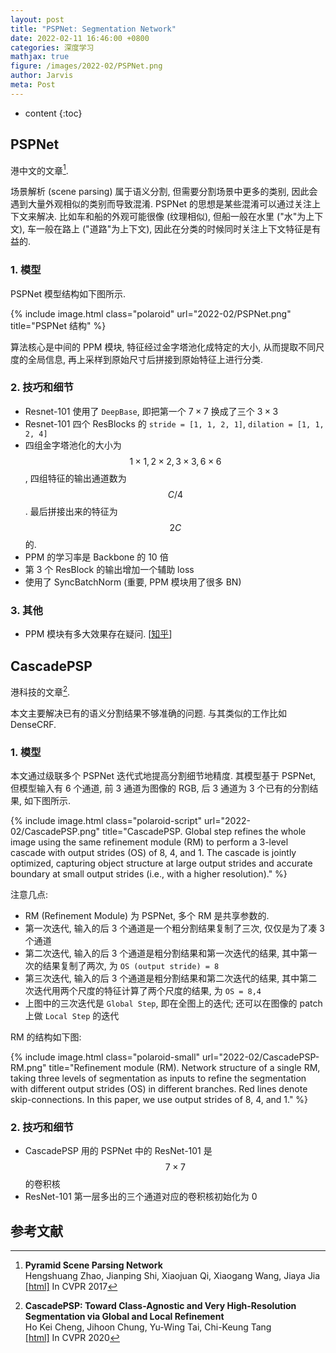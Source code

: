 ```yaml
---
layout: post
title: "PSPNet: Segmentation Network"
date: 2022-02-11 16:46:00 +0800
categories: 深度学习
mathjax: true
figure: /images/2022-02/PSPNet.png
author: Jarvis
meta: Post
---
```


* content
{:toc}



## PSPNet

港中文的文章[^1].

场景解析 (scene parsing) 属于语义分割, 但需要分割场景中更多的类别, 因此会遇到大量外观相似的类别而导致混淆. PSPNet 的思想是某些混淆可以通过关注上下文来解决. 比如车和船的外观可能很像 (纹理相似), 但船一般在水里 ("水"为上下文), 车一般在路上 ("道路"为上下文), 因此在分类的时候同时关注上下文特征是有益的. 

### 1. 模型
PSPNet 模型结构如下图所示. 

{% include image.html class="polaroid" url="2022-02/PSPNet.png" title="PSPNet 结构" %}

算法核心是中间的 PPM 模块, 特征经过金字塔池化成特定的大小, 从而提取不同尺度的全局信息, 再上采样到原始尺寸后拼接到原始特征上进行分类. 

### 2. 技巧和细节

* Resnet-101 使用了 `DeepBase`, 即把第一个 $7\times7$ 换成了三个 $3\times3$
* Resnet-101 四个 ResBlocks 的 `stride = [1, 1, 2, 1]`, `dilation = [1, 1, 2, 4]`
* 四组金字塔池化的大小为 $$1\times1, 2\times2, 3\times3, 6\times6$$, 四组特征的输出通道数为 $$C/4$$. 最后拼接出来的特征为 $$2C$$ 的. 
* PPM 的学习率是 Backbone 的 10 倍
* 第 3 个 ResBlock 的输出增加一个辅助 loss
* 使用了 SyncBatchNorm (重要, PPM 模块用了很多 BN)

### 3. 其他

* PPM 模块有多大效果存在疑问. [[知乎](https://www.zhihu.com/question/53356671)]


## CascadePSP

港科技的文章[^2]. 

本文主要解决已有的语义分割结果不够准确的问题. 与其类似的工作比如 DenseCRF. 

### 1. 模型

本文通过级联多个 PSPNet 迭代式地提高分割细节地精度. 其模型基于 PSPNet, 但模型输入有 6 个通道, 前 3 通道为图像的 RGB, 后 3 通道为 3 个已有的分割结果, 如下图所示.

{% include image.html class="polaroid-script" url="2022-02/CascadePSP.png" title="CascadePSP. Global step refines the whole image using the same refinement module (RM) to perform a 3-level cascade with output strides (OS) of 8, 4, and 1. The cascade is jointly optimized, capturing object structure at large output strides and accurate boundary at small output strides (i.e., with a higher resolution)." %}

注意几点:

* RM (Refinement Module) 为 PSPNet, 多个 RM 是共享参数的. 
* 第一次迭代, 输入的后 3 个通道是一个粗分割结果复制了三次, 仅仅是为了凑 3 个通道
* 第二次迭代, 输入的后 3 个通道是粗分割结果和第一次迭代的结果, 其中第一次的结果复制了两次, 为 `OS (output stride) = 8`
* 第三次迭代, 输入的后 3 个通道是粗分割结果和第二次迭代的结果, 其中第二次迭代用两个尺度的特征计算了两个尺度的结果, 为 `OS = 8,4`
* 上图中的三次迭代是 `Global Step`, 即在全图上的迭代; 还可以在图像的 patch 上做 `Local Step` 的迭代

RM 的结构如下图:

{% include image.html class="polaroid-small" url="2022-02/CascadePSP-RM.png" title="Refinement module (RM). Network structure of a single RM, taking three levels of segmentation as inputs to refine the segmentation with different output strides (OS) in different branches. Red lines denote skip-connections. In this paper, we use output strides of 8, 4, and 1." %}

### 2. 技巧和细节

* CascadePSP 用的 PSPNet 中的 ResNet-101 是 $$7\times7$$ 的卷积核
* ResNet-101 第一层多出的三个通道对应的卷积核初始化为 0 


## 参考文献

[^1]:
    **Pyramid Scene Parsing Network**<br /> 
    Hengshuang Zhao, Jianping Shi, Xiaojuan Qi, Xiaogang Wang, Jiaya Jia<br />
    [[html]](https://openaccess.thecvf.com/content_cvpr_2017/html/Zhao_Pyramid_Scene_Parsing_CVPR_2017_paper.html) In CVPR 2017

[^2]:
    **CascadePSP: Toward Class-Agnostic and Very High-Resolution Segmentation via Global and Local Refinement**<br /> 
    Ho Kei Cheng, Jihoon Chung, Yu-Wing Tai, Chi-Keung Tang<br />
    [[html]](https://openaccess.thecvf.com/content_CVPR_2020/html/Cheng_CascadePSP_Toward_Class-Agnostic_and_Very_High-Resolution_Segmentation_via_Global_and_CVPR_2020_paper.html) In CVPR 2020

